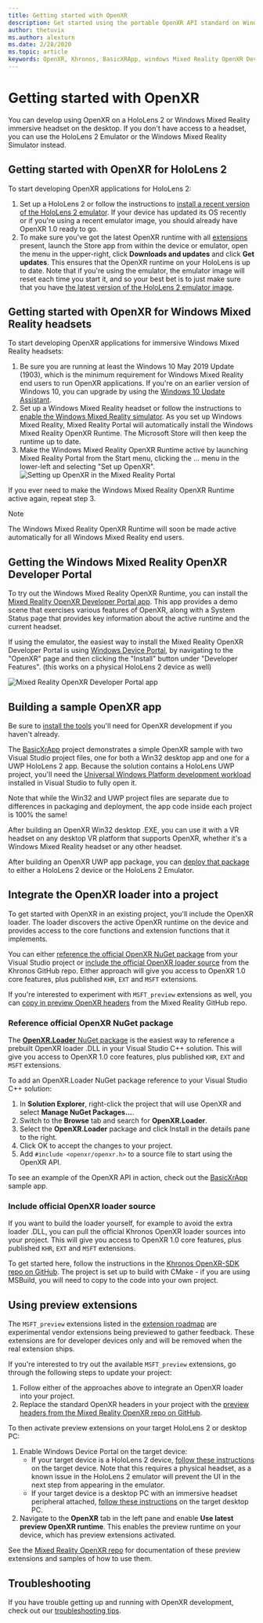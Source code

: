 ```yaml
---
title: Getting started with OpenXR
description: Get started using the portable OpenXR API standard on Windows Mixed Reality and HoloLens 2 headsets.
author: thetuvix
ms.author: alexturn
ms.date: 2/28/2020
ms.topic: article
keywords: OpenXR, Khronos, BasicXRApp, windows Mixed Reality OpenXR Developer Portal, DirectX, native, native app, custom engine, middleware, getting started, 101, preview extensions
---
```




# Getting started with OpenXR

You can develop using OpenXR on a HoloLens 2 or Windows Mixed Reality immersive headset on the desktop.  If you don't have access to a headset, you can use the HoloLens 2 Emulator or the Windows Mixed Reality Simulator instead.

## Getting started with OpenXR for HoloLens 2

To start developing OpenXR applications for HoloLens 2:

1. Set up a HoloLens 2 or follow the instructions to [install a recent version of the HoloLens 2 emulator](using-the-hololens-emulator.md).  If your device has updated its OS recently or if you're using a recent emulator image, you should already have OpenXR 1.0 ready to go.
1. To make sure you've got the latest OpenXR runtime with all [extensions](openxr.md#roadmap) present, launch the Store app from within the device or emulator, open the menu in the upper-right, click **Downloads and updates** and click **Get updates**.  This ensures that the OpenXR runtime on your HoloLens is up to date.  Note that if you're using the emulator, the emulator image will reset each time you start it, and so your best bet is to just make sure that you have [the latest version of the HoloLens 2 emulator image](using-the-hololens-emulator.md).

## Getting started with OpenXR for Windows Mixed Reality headsets

To start developing OpenXR applications for immersive Windows Mixed Reality headsets:

1. Be sure you are running at least the Windows 10 May 2019 Update (1903), which is the minimum requirement for Windows Mixed Reality end users to run OpenXR applications.  If you're on an earlier version of Windows 10, you can upgrade by using the <a href="https://www.microsoft.com/software-download/windows10" target="_blank">Windows 10 Update Assistant</a>.
2. Set up a Windows Mixed Reality headset or follow the instructions to [enable the Windows Mixed Reality simulator](using-the-windows-mixed-reality-simulator.md).  As you set up Windows Mixed Reality, Mixed Reality Portal will automatically install the Windows Mixed Reality OpenXR Runtime.  The Microsoft Store will then keep the runtime up to date.
3. Make the Windows Mixed Reality OpenXR Runtime active by launching Mixed Reality Portal from the Start menu, clicking the ... menu in the lower-left and selecting "Set up OpenXR".<br>
![Setting up OpenXR in the Mixed Reality Portal](images/mixed-reality-portal-set-up-openxr.png)

If you ever need to make the Windows Mixed Reality OpenXR Runtime active again, repeat step 3.

> [!NOTE]
> The Windows Mixed Reality OpenXR Runtime will soon be made active automatically for all Windows Mixed Reality end users.

## Getting the Windows Mixed Reality OpenXR Developer Portal

To try out the Windows Mixed Reality OpenXR Runtime, you can install the <a href="https://www.microsoft.com/store/productId/9n5cvvl23qbt" target="_blank">Mixed Reality OpenXR Developer Portal app</a>.  This app provides a demo scene that exercises various features of OpenXR, along with a System Status page that provides key information about the active runtime and the current headset.

If using the emulator, the easiest way to install the Mixed Reality OpenXR Developer Portal is using [Windows Device Portal](using-the-windows-device-portal.md), by navigating to the "OpenXR" page and then clicking the "Install" button under "Developer Features". (this works on a physical HoloLens 2 device as well)

![Mixed Reality OpenXR Developer Portal app](images/mixed-reality-openxr-developer-portal.png)

## Building a sample OpenXR app

Be sure to [install the tools](install-the-tools.md) you'll need for OpenXR development if you haven't already.

The <a href="https://github.com/Microsoft/OpenXR-SDK-VisualStudio/tree/master/samples/BasicXrApp" target="_blank">BasicXrApp</a> project demonstrates a simple OpenXR sample with two Visual Studio project files, one for both a Win32 desktop app and one for a UWP HoloLens 2 app.  Because the solution contains a HoloLens UWP project, you'll need the [Universal Windows Platform development workload](install-the-tools.md#installation-checklist) installed in Visual Studio to fully open it.

Note that while the Win32 and UWP project files are separate due to differences in packaging and deployment, the app code inside each project is 100% the same!

After building an OpenXR Win32 desktop .EXE, you can use it with a VR headset on any desktop VR platform that supports OpenXR, whether it's a Windows Mixed Reality headset or any other headset.

After building an OpenXR UWP app package, you can [deploy that package](using-visual-studio.md) to either a HoloLens 2 device or the HoloLens 2 Emulator.

## Integrate the OpenXR loader into a project

To get started with OpenXR in an existing project, you'll include the OpenXR loader.  The loader discovers the active OpenXR runtime on the device and provides access to the core functions and extension functions that it implements.

You can either [reference the official OpenXR NuGet package](#reference-official-openxr-nuget-package) from your Visual Studio project or [include the official OpenXR loader source](#include-official-openxr-loader-source)  from the Khronos GitHub repo.  Either approach will give you access to OpenXR 1.0 core features, plus published `KHR`, `EXT` and `MSFT` extensions.

If you're interested to experiment with `MSFT_preview` extensions as well, you can [copy in preview OpenXR headers](#using-preview-extensions) from the Mixed Reality GitHub repo.

### Reference official OpenXR NuGet package

The <a href="https://www.nuget.org/packages/OpenXR.Loader/" target="_blank">**OpenXR.Loader** NuGet package</a> is the easiest way to reference a prebuilt OpenXR loader .DLL in your Visual Studio C++ solution.  This will give you access to OpenXR 1.0 core features, plus published `KHR`, `EXT` and `MSFT` extensions.

To add an OpenXR.Loader NuGet package reference to your Visual Studio C++ solution:
1. In **Solution Explorer**, right-click the project that will use OpenXR and select **Manage NuGet Packages...**.
1. Switch to the **Browse** tab and search for **OpenXR.Loader**.
1. Select the **OpenXR.Loader** package and click Install in the details pane to the right.
1. Click OK to accept the changes to your project.
1. Add `#include <openxr/openxr.h>` to a source file to start using the OpenXR API.

To see an example of the OpenXR API in action, check out the <a href="https://github.com/Microsoft/OpenXR-SDK-VisualStudio/tree/master/samples/BasicXrApp" target="_blank">BasicXrApp</a> sample app.

### Include official OpenXR loader source

If you want to build the loader yourself, for example to avoid the extra loader .DLL, you can pull the official Khronos OpenXR loader sources into your project.  This will give you access to OpenXR 1.0 core features, plus published `KHR`, `EXT` and `MSFT` extensions.

To get started here, follow the instructions in the <a href="https://github.com/KhronosGroup/OpenXR-SDK" target="_blank">Khronos OpenXR-SDK repo on GitHub</a>.  The project is set up to build with CMake - if you are using MSBuild, you will need to copy to the code into your own project.

## Using preview extensions

The `MSFT_preview` extensions listed in the [extension roadmap](openxr.md#roadmap) are experimental vendor extensions being previewed to gather feedback.  These extensions are for developer devices only and will be removed when the real extension ships.

If you're interested to try out the available `MSFT_preview` extensions, go through the following steps to update your project:
1. Follow either of the approaches above to integrate an OpenXR loader into your project.
1. Replace the standard OpenXR headers in your project with the <a href="https://github.com/microsoft/OpenXR-MixedReality/tree/master/openxr_preview/include/openxr" target="_blank">preview headers from the Mixed Reality OpenXR repo on GitHub</a>.

To then activate preview extensions on your target HoloLens 2 or desktop PC:
  1. Enable Windows Device Portal on the target device:
     * If your target device is a HoloLens 2 device, [follow these instructions](using-the-windows-device-portal.md) on the target device.  Note that this requires a physical headset, as a known issue in the HoloLens 2 emulator will prevent the UI in the next step from appearing in the emulator.
     * If your target device is a desktop PC with an immersive headset peripheral attached, <a href="https://docs.microsoft.com/windows/uwp/debug-test-perf/device-portal-desktop#set-up-device-portal-on-windows-desktop" target="_blank">follow these instructions</a> on the target desktop PC.
  1. Navigate to the **OpenXR** tab in the left pane and enable **Use latest preview OpenXR runtime**.  This enables the preview runtime on your device, which has preview extensions activated.

See the <a href="https://github.com/Microsoft/OpenXR-MixedReality#openxr-preview-extensions" target="_blank">Mixed Reality OpenXR repo</a> for documentation of these preview extensions and samples of how to use them.

## Troubleshooting

If you have trouble getting up and running with OpenXR development, check out our [troubleshooting tips](openxr-troubleshooting.md).
